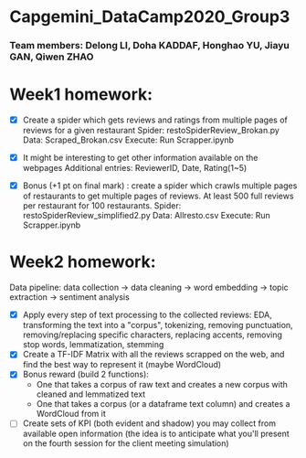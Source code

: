 # Capgemini_DataCamp2020_Group3

### Team members: Delong LI, Doha KADDAF, Honghao YU, Jiayu GAN, Qiwen ZHAO

# Week1 homework:

- [x] Create a spider which gets reviews and ratings from multiple pages of reviews for a given restaurant
      Spider: restoSpiderReview_Brokan.py
      Data: Scraped_Brokan.csv
      Execute: Run Scrapper.ipynb 
      
- [x] It might be interesting to get other information available on the webpages
      Additional entries: ReviewerID, Date, Rating(1~5)

- [x] Bonus (+1 pt on final mark) : create a spider which crawls multiple pages of restaurants to get multiple pages of reviews. At least 500 full reviews per restaurant for 100 restaurants.
      Spider: restoSpiderReview_simplified2.py
      Data: Allresto.csv
      Execute: Run Scrapper.ipynb 


# Week2 homework:

Data pipeline: data collection -> data cleaning -> word embedding -> topic extraction -> sentiment analysis  
- [x] Apply every step of text processing to the collected reviews: EDA, transforming the text into a "corpus", tokenizing, removing punctuation, removing/replacing specific characters, replacing accents, removing stop words, lemmatization, stemming
- [x] Create a TF-IDF Matrix with all the reviews scrapped on the web, and find the best way to represent it (maybe WordCloud)
- [x] Bonus reward (build 2 functions):
     * One that takes a corpus of raw text and creates a new corpus with cleaned and lemmatized text
     * One that takes a corpus (or a dataframe text column) and creates a WordCloud from it
- [ ] Create sets of KPI (both evident and shadow) you may collect from available open information (the idea is to anticipate what you'll present on the fourth session for the client meeting simulation)
